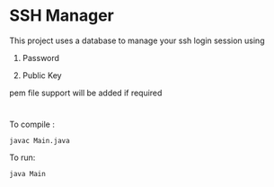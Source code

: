 # SSH Manager

This project uses a database to manage your ssh login session using

1. Password

1. Public Key

pem file support will be added if required

#

###

To compile :

    javac Main.java

To run:

    java Main
